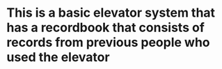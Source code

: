 # This is a basic elevator system that has a recordbook that consists of records from previous people who used the elevator
